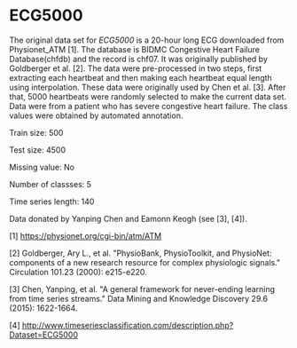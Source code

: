 # ECG5000

The original data set for *ECG5000* is a 20-hour long ECG downloaded from Physionet_ATM [1]. The database is BIDMC Congestive Heart Failure Database(chfdb) and the record is chf07. It was originally published by Goldberger et al. [2]. The data were pre-processed in two steps, first extracting each heartbeat and then making each heartbeat equal length using interpolation. These data were originally used by Chen et al. [3]. After that, 5000 heartbeats were randomly selected to make the current data set. Data were from a patient who has severe congestive heart failure. The class values were obtained by automated annotation.

Train size: 500

Test size: 4500

Missing value: No

Number of classses: 5

Time series length: 140

Data donated by Yanping Chen and Eamonn Keogh (see [3], [4]).

[1] https://physionet.org/cgi-bin/atm/ATM

[2] Goldberger, Ary L., et al. "PhysioBank, PhysioToolkit, and PhysioNet: components of a new research resource for complex physiologic signals." Circulation 101.23 (2000): e215-e220.

[3] Chen, Yanping, et al. "A general framework for never-ending learning from time series streams." Data Mining and Knowledge Discovery 29.6 (2015): 1622-1664.

[4] http://www.timeseriesclassification.com/description.php?Dataset=ECG5000